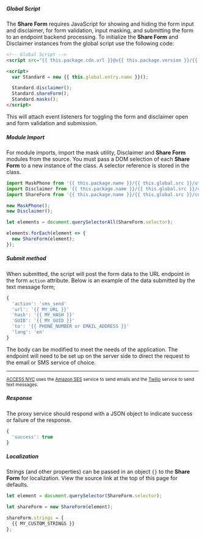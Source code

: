 <!-- Headers start with h5 ##### -->

##### Global Script

The **Share Form** requires JavaScript for showing and hiding the form input and disclaimer, for form validation, input masking, and submitting the form to an endpoint backend processing. To initialize the **Share Form** and Disclaimer instances from the global script use the following code:

```html
<!-- Global Script -->
<script src="{{ this.package.cdn.url }}@v{{ this.package.version }}/{{ this.global.dist }}/{{ this.global.entry.scripts }}"></script>

<script>
  var Standard = new {{ this.global.entry.name }}();

  Standard.disclaimer();
  Standard.shareForm();
  Standard.masks();
</script>
```

This will attach event listeners for toggling the form and disclaimer open and form validation and submission.

##### Module Import

For module imports, import the mask utility, Disclaimer and **Share Form** modules from the source. You must pass a DOM selection of each **Share Form** to a new instance of the class. A selector reference is stored in the class.

```javascript
import MaskPhone from '{{ this.package.name }}/{{ this.global.src }}/utilities/mask/mask-phone.js';
import Disclaimer from '{{ this.package.name }}/{{ this.global.src }}/components/disclaimer/disclaimer';
import ShareForm from '{{ this.package.name }}/{{ this.global.src }}/components/share-form/share-form';

new MaskPhone();
new Disclaimer();

let elements = document.querySelectorAll(ShareForm.selector);

elements.forEach(element => {
  new ShareForm(element);
});
```

##### Submit method

When submitted, the script will post the form data to the URL endpoint in the form `action` attribute. Below is an example of the data submitted by the text message form;

```javascript
{
  'action': 'sms_send'
  'url': '{{ MY_URL }}'
  'hash': '{{ MY_HASH }}'
  'GUID': '{{ MY_GUID }}'
  'to': '{{ PHONE_NUMBER or EMAIL_ADDRESS }}'
  'lang': 'en'
}
```

The body can be modified to meet the needs of the application. The endpoint will need to be set up on the server side to direct the request to the email or SMS service of choice.

---

<small><a target="_blank" rel="noopener nofollow" href="https://access.nyc.gov">ACCESS NYC</a> uses the <a target="_blank" rel="noopener" href="https://aws.amazon.com/ses/">Amazon SES</a> service to send emails and the <a target="_blank" rel="noopener nofollow" href="https://www.twilio.com/">Twilio</a> service to send text messages.</small>

##### Response

The proxy service should respond with a JSON object to indicate success or failure of the response.

```javascript
{
  'success': true
}
```

##### Localization

Strings (and other properties) can be passed in an object `{}` to the **Share Form** for localization. View the source link at the top of this page for defaults.

```javascript
let element = document.querySelector(ShareForm.selector);

let shareForm = new ShareForm(element);

shareForm.strings = {
  {{ MY_CUSTOM_STRINGS }}
};
```

